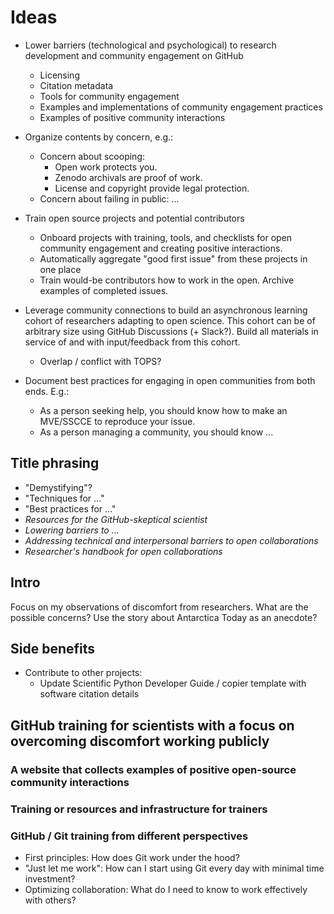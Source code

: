 # Ideas

* Lower barriers (technological and psychological) to research development and community engagement on GitHub
    * Licensing
    * Citation metadata
    * Tools for community engagement
    * Examples and implementations of community engagement practices
    * Examples of positive community interactions

* Organize contents by concern, e.g.:
    * Concern about scooping:
        * Open work protects you. 
        * Zenodo archivals are proof of work.
        * License and copyright provide legal protection.
    * Concern about failing in public: ...

* Train open source projects and potential contributors
    * Onboard projects with training, tools, and checklists for open community
      engagement and creating positive interactions.
    * Automatically aggregate "good first issue" from these projects in one place
    * Train would-be contributors how to work in the open. Archive examples of completed
      issues.

* Leverage community connections to build an asynchronous learning cohort of researchers
  adapting to open science. This cohort can be of arbitrary size using GitHub
  Discussions (+ Slack?). Build all materials in service of and with input/feedback
  from this cohort.
    * Overlap / conflict with TOPS?

* Document best practices for engaging in open communities from both ends. E.g.:
    * As a person seeking help, you should know how to make an MVE/SSCCE to reproduce
      your issue.
    * As a person managing a community, you should know ...


## Title phrasing

* "Demystifying"?
* "Techniques for ..."
* "Best practices for ..."
* _Resources for the GitHub-skeptical scientist_ 
* _Lowering barriers to ..._
* _Addressing technical and interpersonal barriers to open collaborations_
* _Researcher's handbook for open collaborations_


## Intro

Focus on my observations of discomfort from researchers. What are the possible concerns?
Use the story about Antarctica Today as an anecdote?


## Side benefits

* Contribute to other projects:
    * Update Scientific Python Developer Guide / copier template with software citation
      details


## GitHub training for scientists with a focus on overcoming discomfort working publicly

### A website that collects examples of positive open-source community interactions

### Training or resources and infrastructure for trainers

### GitHub / Git  training from different perspectives

* First principles: How does Git work under the hood?
* "Just let me work": How can I start using Git every day with minimal time investment?
* Optimizing collaboration: What do I need to know to work effectively with others?
